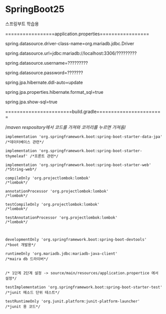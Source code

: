 # SpringBoot25
스프링부트 학습용


=================application.properties=================

spring.datasource.driver-class-name=org.mariadb.jdbc.Driver

spring.datasource.url=jdbc:mariadb://localhost:3306/?????????

spring.datasource.username=?????????

spring.datasource.password=???????



spring.jpa.hibernate.ddl-auto=update

spring.jpa.properties.hibernate.format_sql=true

spring.jpa.show-sql=true


=======================build.gradle=======================

  /*maven respository에서 코드를 가져와 코끼리를 누르면 가져옴*/

    implementation 'org.springframework.boot:spring-boot-starter-data-jpa'  /*데이터베이스 관련*/
    
    implementation 'org.springframework.boot:spring-boot-starter-thymeleaf' /*프론트 관련*/
    
    implementation 'org.springframework.boot:spring-boot-starter-web'       /*String-web*/
    
    compileOnly 'org.projectlombok:lombok'                                  /*lombok*/
    
    annotationProcessor 'org.projectlombok:lombok'                          /*lombok*/
    
    testCompileOnly 'org.projectlombok:lombok'                              /*lombok*/
    
    testAnnotationProcessor 'org.projectlombok:lombok'                      /*lombok*/



    developmentOnly 'org.springframework.boot:spring-boot-devtools'         /*boot 개발용*/
    
    runtimeOnly 'org.mariadb.jdbc:mariadb-java-client'                      /*maira db 드라이버*/

    
    /* 1단계 2단계 설정 -> source/main/resources/application.propertice 에서 설정*/
    
    testImplementation 'org.springframework.boot:spring-boot-starter-test'  /*junit 메소드 단위 테스트*/
    
    testRuntimeOnly 'org.junit.platform:junit-platform-launcher'            /*junit 용 코드*/
